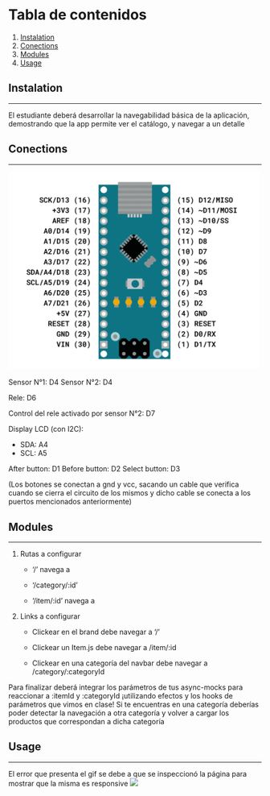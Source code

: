 # Tabla de contenidos

1. [Instalation](#instalation)
1. [Conections](#conections)
1. [Modules](#modules)
1. [Usage](#usage)

## Instalation

---

El estudiante deberá desarrollar la navegabilidad básica de la aplicación, demostrando que la app permite ver el catálogo, y navegar a un detalle

## Conections

---
<img src="./arduino-nano-pinout.png" width="500">

Sensor N°1: D4
Sensor N°2: D4

Rele: D6

Control del rele activado por sensor N°2: D7

Display LCD (con I2C): 

- SDA: A4 
- SCL: A5

After button: D1
Before button: D2
Select button: D3

(Los botones se conectan a gnd y vcc, sacando un cable que verifica cuando se cierra el circuito de los mismos y dicho cable se conecta a los puertos mencionados anteriormente)

## Modules

---

1. Rutas a configurar

   - ‘/’ navega a <ItemListContainer />

   - ‘/category/:id’ <ItemListContainer />

   - ‘/item/:id’ navega a <ItemDetailContainer />

2. Links a configurar

   - Clickear en el brand debe navegar a ‘/’

   - Clickear un Item.js debe navegar a /item/:id

   - Clickear en una categoría del navbar debe navegar a /category/:categoryId

Para finalizar deberá integrar los parámetros de tus async-mocks para reaccionar a :itemId y :categoryId ¡utilizando efectos y los hooks de parámetros que vimos en clase! Si te encuentras en una categoría deberías poder detectar la navegación a otra categoría y volver a cargar los productos que correspondan a dicha categoría

## Usage

---

El error que presenta el gif se debe a que se inspeccionó la página para mostrar que la misma es responsive
<img src="./src/images/paraElReadme/funcionalidadBasica.gif" width="900" />
